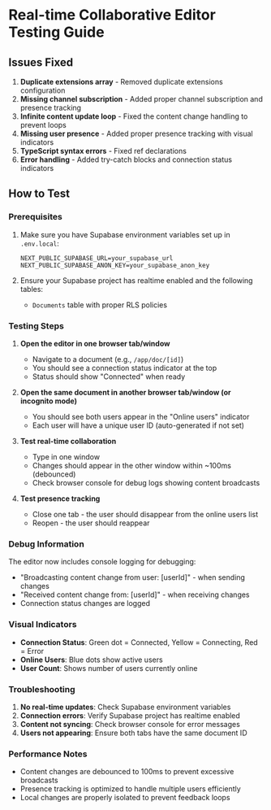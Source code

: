 # Real-time Collaborative Editor Testing Guide

## Issues Fixed

1. **Duplicate extensions array** - Removed duplicate extensions configuration
2. **Missing channel subscription** - Added proper channel subscription and presence tracking
3. **Infinite content update loop** - Fixed the content change handling to prevent loops
4. **Missing user presence** - Added proper presence tracking with visual indicators
5. **TypeScript syntax errors** - Fixed ref declarations
6. **Error handling** - Added try-catch blocks and connection status indicators

## How to Test

### Prerequisites

1. Make sure you have Supabase environment variables set up in `.env.local`:

   ```
   NEXT_PUBLIC_SUPABASE_URL=your_supabase_url
   NEXT_PUBLIC_SUPABASE_ANON_KEY=your_supabase_anon_key
   ```

2. Ensure your Supabase project has realtime enabled and the following tables:
   - `Documents` table with proper RLS policies

### Testing Steps

1. **Open the editor in one browser tab/window**

   - Navigate to a document (e.g., `/app/doc/[id]`)
   - You should see a connection status indicator at the top
   - Status should show "Connected" when ready

2. **Open the same document in another browser tab/window (or incognito mode)**

   - You should see both users appear in the "Online users" indicator
   - Each user will have a unique user ID (auto-generated if not set)

3. **Test real-time collaboration**

   - Type in one window
   - Changes should appear in the other window within ~100ms (debounced)
   - Check browser console for debug logs showing content broadcasts

4. **Test presence tracking**
   - Close one tab - the user should disappear from the online users list
   - Reopen - the user should reappear

### Debug Information

The editor now includes console logging for debugging:

- "Broadcasting content change from user: [userId]" - when sending changes
- "Received content change from: [userId]" - when receiving changes
- Connection status changes are logged

### Visual Indicators

- **Connection Status**: Green dot = Connected, Yellow = Connecting, Red = Error
- **Online Users**: Blue dots show active users
- **User Count**: Shows number of users currently online

### Troubleshooting

1. **No real-time updates**: Check Supabase environment variables
2. **Connection errors**: Verify Supabase project has realtime enabled
3. **Content not syncing**: Check browser console for error messages
4. **Users not appearing**: Ensure both tabs have the same document ID

### Performance Notes

- Content changes are debounced to 100ms to prevent excessive broadcasts
- Presence tracking is optimized to handle multiple users efficiently
- Local changes are properly isolated to prevent feedback loops
